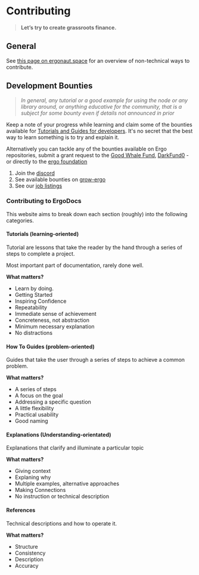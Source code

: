 # Contributing

>  **Let’s try to create grassroots finance.**

## General

See [this page on ergonaut.space](https://ergonaut.space/en/contribute) for an overview of non-technical ways to contribute. 


## Development Bounties

> *In general, any tutorial or a good example for using the node or any library around, or anything educative for the community, that is a subject for some bounty even if details not announced in prior*

Keep a note of your progress while learning and claim some of the bounties available for [Tutorials and Guides for developers](https://github.com/ergoplatform/grow-ergo/issues/15). It's no secret that the best way to learn something is to try and explain it. 

Alternatively you can tackle any of the bounties available on Ergo repositories, submit a grant request to the [Good Whale Fund](https://github.com/ergoplatform/grow-ergo/issues/13), [DarkFund0](https://github.com/ergoplatform/grow-ergo/issues/1) - or directly to the [ergo foundation](mailto:team@ergoplatform.org)

1. Join the [discord](https://discord.gg/nr4JRnhAyV)
2. See available bounties on [grow-ergo](https://github.com/ergoplatform/grow-ergo/)
3. See our [job listings](https://ergoplatform.org/en/careers/)

### Contributing to ErgoDocs

This website aims to break down each section (roughly) into the following categories.

#### Tutorials (learning-oriented)

Tutorial are lessons that take the reader by the hand through a series of steps to complete a project.

Most important part of documentation, rarely done well.

**What matters?**

- Learn by doing.
- Getting Started
- Inspiring Confidence
- Repeatability
- Immediate sense of achievement
- Concreteness, not abstraction
- Minimum necessary explanation
- No distractions

#### How To Guides (problem-oriented)


Guides that take the user through a series of steps to achieve a common problem. 

**What matters?**

- A series of steps
- A focus on the goal
- Addressing a specific question
- A little flexibility
- Practical usability
- Good naming


#### Explanations (Understanding-orientated)

Explanations that clarify and illuminate a particular topic

**What matters?**

- Giving context
- Explaning why
- Multiple examples, alternative approaches
- Making Connections
- No instruction or technical description


#### References

Technical descriptions and how to operate it.

**What matters?**

- Structure
- Consistency
- Description
- Accuracy